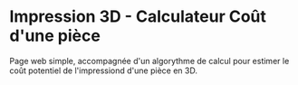 # Impression 3D - Calculateur Coût d'une pièce

Page web simple, accompagnée d'un algorythme de calcul pour estimer le coût potentiel de l'impressiond d'une pièce en 3D.